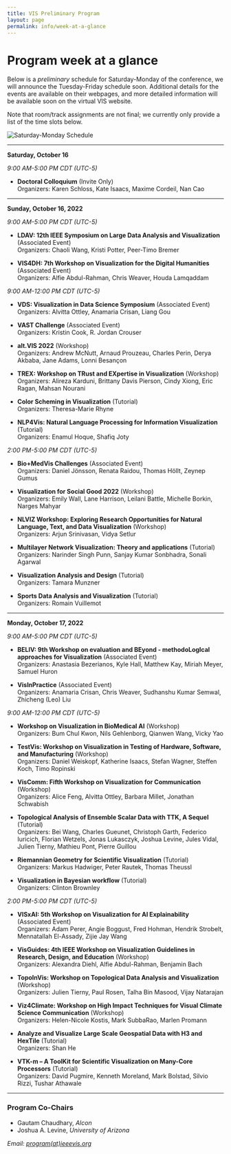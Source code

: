```yaml
---
title: VIS Preliminary Program
layout: page
permalink: info/week-at-a-glance
---
```


# Program week at a glance

Below is a *preliminary* schedule for Saturday-Monday of the conference, we will announce the Tuesday-Friday schedule soon.  Additional details for the events are available on their webpages, and more detailed information will be available soon on the virtual VIS website.

Note that room/track assignments are not final; we currently only provide a list of the time slots below. 

<img src="/year/2022/assets/sat-mon.png" alt="Saturday-Monday Schedule">

<hr/>

<a>**Saturday, October 16**</a><br/>

*9:00 AM-5:00 PM CDT (UTC-5)*<br/>

* **Doctoral Colloquium** (Invite Only)<br/>
Organizers: Karen Schloss, Kate Isaacs, Maxime Cordeil, Nan Cao

<hr/>

<a>**Sunday, October 16, 2022**</a><br/>

*9:00 AM-5:00 PM CDT (UTC-5)*<br/>

* **LDAV: 12th IEEE Symposium on Large Data Analysis and Visualization** (Associated Event)<br/>
Organizers: Chaoli Wang, Kristi Potter, Peer-Timo Bremer

* **VIS4DH: 7th Workshop on Visualization for the Digital Humanities** (Associated Event)<br/>
Organizers: Alfie Abdul-Rahman, Chris Weaver, Houda Lamqaddam

*9:00 AM-12:00 PM CDT (UTC-5)*<br/>

* **VDS: Visualization in Data Science Symposium** (Associated Event)<br/>
Organizers: Alvitta Ottley, Anamaria Crisan, Liang Gou

* **VAST Challenge** (Associated Event)<br/>
Organizers: Kristin Cook, R. Jordan Crouser

* **alt.VIS 2022** (Workshop)<br/>
Organizers: Andrew McNutt, Arnaud Prouzeau, Charles Perin, Derya Akbaba, Jane Adams, Lonni Besançon

* **TREX: Workshop on TRust and EXpertise in Visualization** (Workshop)<br/>
Organizers: Alireza Karduni, Brittany Davis Pierson, Cindy Xiong, Eric Ragan, Mahsan Nourani

* **Color Scheming in Visualization** (Tutorial)<br/>
Organizers: Theresa-Marie Rhyne

* **NLP4Vis: Natural Language Processing for Information Visualization** (Tutorial)<br/>
Organizers: Enamul Hoque, Shafiq Joty

*2:00 PM-5:00 PM CDT (UTC-5)*<br/>

* **Bio+MedVis Challenges** (Associated Event)<br/>
Organizers: Daniel Jönsson, Renata Raidou, Thomas Höllt, Zeynep Gumus

* **Visualization for Social Good 2022** (Workshop)<br/>
Organizers: Emily Wall, Lane Harrison, Leilani Battle, Michelle Borkin, Narges Mahyar

* **NLVIZ Workshop: Exploring Research Opportunities for Natural Language, Text, and Data Visualization** (Workshop)<br/>
Organizers: Arjun Srinivasan, Vidya Setlur

* **Multilayer Network Visualization: Theory and applications** (Tutorial)<br/>
Organizers: Narinder Singh Punn, Sanjay Kumar Sonbhadra, Sonali Agarwal

* **Visualization Analysis and Design** (Tutorial)<br/>
Organizers: Tamara Munzner

* **Sports Data Analysis and Visualization** (Tutorial)<br/>
Organizers: Romain Vuillemot

<hr/>

<a>**Monday, October 17, 2022**</a><br/>

*9:00 AM-5:00 PM CDT (UTC-5)*<br/>

* **BELIV: 9th Workshop on evaluation and BEyond - methodoLogIcal approaches for Visualization** (Associated Event)<br/>
Organizers: Anastasia Bezerianos, Kyle Hall, Matthew Kay, Miriah Meyer, Samuel Huron

* **VisInPractice** (Associated Event)<br/>
Organizers: Anamaria Crisan, Chris Weaver, Sudhanshu Kumar Semwal, Zhicheng (Leo) Liu

*9:00 AM-12:00 PM CDT (UTC-5)*<br/>

* **Workshop on Visualization in BioMedical AI** (Workshop)<br/>
Organizers: Bum Chul Kwon, Nils Gehlenborg, Qianwen Wang, Vicky Yao

* **TestVis: Workshop on Visualization in Testing of Hardware, Software, and Manufacturing** (Workshop)<br/>
Organizers: Daniel Weiskopf, Katherine Isaacs, Stefan Wagner, Steffen Koch, Timo Ropinski

* **VisComm: Fifth Workshop on Visualization for Communication** (Workshop)<br/>
Organizers: Alice Feng, Alvitta Ottley, Barbara Millet, Jonathan Schwabish

* **Topological Analysis of Ensemble Scalar Data with TTK, A Sequel** (Tutorial)<br/>
Organizers: Bei Wang, Charles Gueunet, Christoph Garth, Federico Iuricich, Florian Wetzels, Jonas Lukasczyk, Joshua Levine, Jules Vidal, Julien Tierny, Mathieu Pont, Pierre Guillou

* **Riemannian Geometry for Scientific Visualization** (Tutorial)<br/>
Organizers: Markus Hadwiger, Peter Rautek, Thomas Theussl

* **Visualization in Bayesian workflow** (Tutorial)<br/>
Organizers: Clinton Brownley

*2:00 PM-5:00 PM CDT (UTC-5)*<br/>

* **VISxAI: 5th Workshop on Visualization for AI Explainability** (Associated Event)<br/>
Organizers: Adam Perer, Angie Boggust, Fred Hohman, Hendrik Strobelt, Mennatallah El-Assady, Zijie Jay Wang

* **VisGuides: 4th IEEE Workshop on Visualization Guidelines in Research, Design, and Education** (Workshop)<br/>
Organizers: Alexandra Diehl, Alfie Abdul-Rahman, Benjamin Bach

* **TopoInVis: Workshop on Topological Data Analysis and Visualization** (Workshop)<br/>
Organizers: Julien Tierny, Paul Rosen, Talha Bin Masood, Vijay Natarajan

* **Viz4Climate: Workshop on High Impact Techniques for Visual Climate Science Communication** (Workshop)<br/>
Organizers: Helen-Nicole Kostis, Mark SubbaRao, Marlen Promann

* **Analyze and Visualize Large Scale Geospatial Data with H3 and HexTile** (Tutorial)<br/>
Organizers: Shan He

* **VTK-m – A ToolKit for Scientific Visualization on Many-Core Processors** (Tutorial)<br/>
Organizers: David Pugmire, Kenneth Moreland, Mark Bolstad, Silvio Rizzi, Tushar Athawale


<hr/>



### Program Co-Chairs

* Gautam Chaudhary, *Alcon* 
* Joshua A. Levine, *University of Arizona* 

*Email: [program(at)ieeevis.org](mailto:program@ieeevis.org)*
